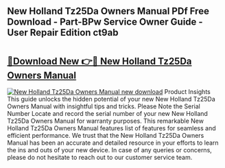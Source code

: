 ## New Holland Tz25Da Owners Manual PDf Free Download - Part-BPw Service Owner Guide - User Repair Edition ct9ab

# <h2><a href="http://bc89959.oget.top/?id=New+Holland+Tz25Da+Owners+Manual">🔗Download New 👉🔴 New Holland Tz25Da Owners Manual</a></h2>

[![New Holland Tz25Da Owners Manual new download](https://i.imgur.com/5g1atiW.png)](http://bc89959.oget.top/?id=New+Holland+Tz25Da+Owners+Manual)
Product Insights This guide unlocks the hidden potential of your new New Holland Tz25Da Owners Manual with insightful tips and tricks. Please Note the Serial Number Locate and record the serial number of your new New Holland Tz25Da Owners Manual for warranty purposes. This remarkable New Holland Tz25Da Owners Manual features list of features for seamless and efficient performance. We trust that the New Holland Tz25Da Owners Manual has been an accurate and detailed resource in your efforts to learn the ins and outs of your new device. In case of any queries or concerns, please do not hesitate to reach out to our customer service team.
